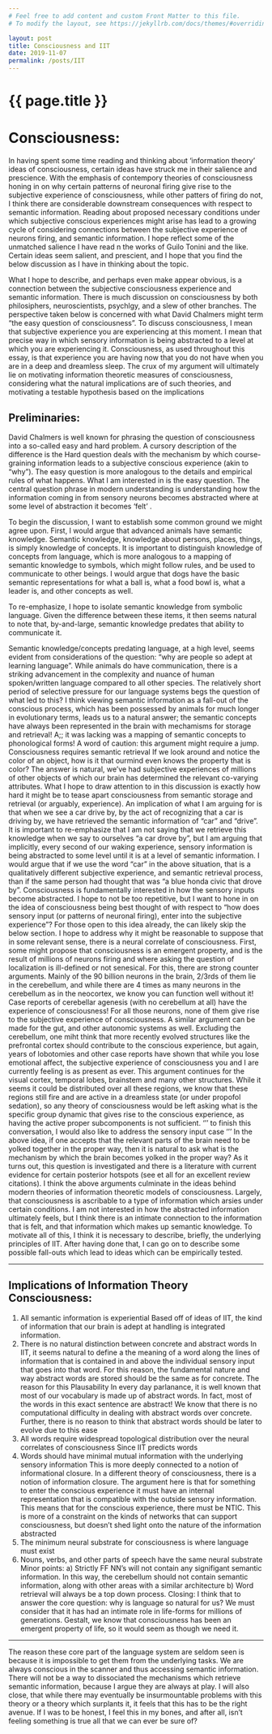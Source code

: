 ```yaml
---
# Feel free to add content and custom Front Matter to this file.
# To modify the layout, see https://jekyllrb.com/docs/themes/#overriding-theme-defaults

layout: post
title: Consciousness and IIT
date: 2019-11-07
permalink: /posts/IIT
---
```

# {{ page.title }}
# Consciousness:
In having spent some time reading and thinking about ‘information theory’ ideas of consciousness, certain ideas have struck me in their salience and prescience. With the emphasis of contempory theories of consciousness honing in on why certain patterns of neuronal firing give rise to the subjective experience of consciousness, while other patters of firing do not, I think there are considerable downstream consequences with respect to semantic information. Reading about proposed necessary conditions under which subjective conscious experiences might arise has lead to a growing cycle of considering connections between the subjective experience of neurons firing, and semantic information. I hope reflect some of the unmatched salience I have read n the works of Guilo Tonini and the like. Certain ideas seem salient, and prescient, and I hope that you find the below discussion as I have in thinking about the topic.

What I hope to describe, and perhaps even make appear obvious, is a connection between the subjective consciousness experience and semantic information. 
There is much discussion on consciousness by both philosiphers, neuroscientists, psychlgy, and a slew of other branches. The perspective taken below is concerned with what David Chalmers might term “the easy question of consciousness”. To discuss consciousness, I mean that subjective experience you are experiencing at this moment. I mean that precise way in which sensory information is being abstracted to a level at which you are experiencing it. Consciousness, as used throughout this essay, is that experience you are having now that you do not have when you are in a deep and dreamless sleep.
The crux of my argument will ultimately lie on motivating information theoretic measures of consciousness, considering what the natural implications are of such theories, and motivating a testable hypothesis based on the implications

## Preliminaries:
David Chalmers is well known for phrasing the question of consciousness into a so-called easy and hard problem. A cursory description of the difference is the Hard question deals with the mechanism by which course-graining  information leads to a subjective conscious experience (akin to “why”). The easy question is more analogous to the details and empirical rules of what happens. What I am interested in is the easy question. The central question phrase in modern understanding is understanding how the information coming in from sensory neurons becomes abstracted where at some level of abstraction it becomes ‘felt’ .

To begin the discussion, I want to establish some common ground we might agree upon. First, I would argue that advanced animals have semantic knowledge. Semantic knowledge, knowledge about persons, places, things, is simply knowledge of concepts. It is important to distinguish knowledge of concepts from language, which is more analogous to a mapping of semantic knowledge to symbols, which might follow rules, and be used to communicate to other beings. I would argue that dogs have the basic semantic representations for what a ball is, what a food bowl is, what a leader is, and other concepts as well. 

To re-emphasize, I hope to isolate semantic knowledge from symbolic language. Given the difference between these items, it then seems natural to note that, by-and-large, semantic knowledge predates that ability to communicate it.

Semantic knowledge/concepts predating language, at a high level, seems evident from considerations of the question: “why are people so adept at learning language”. While animals do have communication, there is a striking advancement in the complexity and nuance of human spoken/written language compared to all other species. The relatively short period of selective pressure for our language systems begs the question of what led to this? I think viewing semantic information as a fall-out of the conscious process, which has been possessed by animals for much longer in evolutionary terms, leads us to a natural answer; the semantic concepts have always been represented in the brain with mechamisms for storage and retrieval! A;; it was lacking was a mapping of semantic concepts to phonological forms!
A word of caution: this argument might require a jump. Consciousness requires semantic retrieval
If we look around and notice the color of an object, how is it that ourmind even knows the property that is color? The answer is natural, we’ve had subjective experiences of millions of other objects of which our brain has determined the relevant co-varying attributes. What I hope to draw attention to in this discussion is exactly how hard it might be to tease apart consciousness from semantic storage and retrieval (or arguably, experience). 
An implication of what I am arguing for is that when we see a car drive by, by the act of recognizing that a car is driving by, we have retrieved the semantic information of “car” and “drive”. It is important to re-emphasize that I am not saying that we retrieve this knowledge when we say to ourselves “a car drove by”, but I am arguing that implicitly, every second of our waking experience, sensory information is being abstracted to some level until it is at a level of semantic information. I would argue that if we use the word “car” in the above situation, that is a qualitatively different subjective experience, and semantic retrieval process, than if the same person had thought that was “a blue honda civic that drove by”.  Consciousness is fundamentally interested in how the sensory inputs become abstracted. 
I hope to not be too repetitive, but I want to hone in on the idea of consciousness being best thought of with respect to “how does sensory input (or patterns of neuronal firing), enter into the subjective experience”? 
For those open to this idea already, the can likely skip the below section. I hope to address why it might be reasonable to suppose that in some relevant sense, there is a neural correlate of consciousness.
First, some might propose that consciousness is an emergent property, and is the result of millions of neurons firing and where asking the question of localization is ill-defined or not senesical. For this, there are strong counter arguments. Mainly of the 90 billion neurons in the brain, 2/3rds of them lie in the cerebellum, and while there are 4 times as many neurons in the cerebellum as in the neocortex, we know you can function well without it! Case reports of cerebellar agenesis (with no cerebellum at all) have the experience of consciousness! For all those neurons, none of them give rise to the subjective experience of consciousness. A similar argument can be made for the gut, and other autonomic systems as well. Excluding the cerebellum, one miht think that more recently evolved structures like the prefrontal cortex should contribute to the conscious experience, but again, years of lobotomies and other case reports have shown that while you lose emotional affect, the subjective experience of consciousness you and I are currently feeling is as present as ever. This argument continues for the visual cortex, temporal lobes, brainstem and many other structures. While it seems it could be distributed over all these regions, we know that these regions still fire and are active in a dreamless state (or under propofol sedation), so any theory of consciousness would be left asking what is the specific group dynamic that gives rise to the conscious experience, as having the active proper subcomponents is not sufficient. 
‘’’ to finish this conversation, I would also like to address the sensory input case ‘’’
In the above idea, if one accepts that the relevant parts of the brain need to be yolked together in the proper way, then it is natural to ask what is the mechanism by which the brain becomes yolked in the proper way? As it turns out, this question is investigated and there is a literature with current evidence for certain posterior hotspots (see et all for an excellent review citations).
I think the above arguments culminate in the ideas behind modern theories of information theoretic models of consciousness. Largely, that consciousness is ascribable to a type of information which arsies under certain conditions. 
I am not interested in how the abstracted information ultimately feels, but I think there is an intimate connection to the information that is felt, and that information which makes up semantic knowledge. 
To motivate all of this, I think it is necessary to describe, briefly, the underlying principles of IIT. After having done that, I can go on to describe some possible fall-outs which lead to ideas which can be empirically tested. 

---
## Implications of Information Theory Consciousness:
1)	All semantic information is experiential
Based off of ideas of IIT, the kind of information that our brain is adept at handling is integrated information.
2)	There is no natural distinction between concrete and abstract words
In IIT, it seems natural to define a the meaning of a word along the lines of information that is contained in and above the individual sensory input that goes into that word. For this reason, the fundamental nature and way abstract words are stored should be the same as for concrete. The reason for this 
	Plausability
In every day parlanance, it is well known that most of our vocabulary is made up of abstract words. In fact, most of the words in this exact sentence are abstract! We know that there is no computational difficulty in dealing with abstract words over concrete. Further, there is no reason to think that abstract words should be later to evolve due to this ease
3)	All words require widespread topological distribution over the neural correlates of consciousness
Since IIT predicts words 
4)	Words should have minimal mutual information with the underlying sensory information
This is more deeply connected to a notion of informational closure. In a different theory of consciousness, there is a notion of information closure. The argument here is that for something to enter the conscious experience it must have an internal representation that is compatible with the outside sensory information. This means that for the conscious experience, there must be NTIC. This is more of a constraint on the kinds of networks that can support consciousness, but doesn’t shed light onto the nature of the information abstracted
5)	The minimum neural substrate for consciousness is where language must exist
6)	Nouns, verbs, and other parts of speech have the same neural substrate
Minor points:
a)	Strictly FF NN’s will not contain any signifigant semantic information. In this way, the cerebellum should not contain semantic information, along with other areas with a similar architecture
b)	Word retrieval will always be a top down process. 
Closing:
I think that to answer the core question: why is language so natural for us? We must consider that it has had an intimate role in life-forms for millions of generations. Gestalt, we know that consciousness has been an emergent property of life, so it would seem as though we need it. 
---
The reason these core part of the language system are seldom seen is because it is impossible to get them from the underlying tasks. We are always conscious in the scanner and thus accessing semantic information. There will not be a way to dissociated the mechanisms which retrieve semantic information, because I argue they are always at play. 
I will also close, that while there may eventually be insurmountable problems with this theory or a theory which surplants it, it feels that this has to be the right avenue.
If I was to be honest, I feel this in my bones, and after all, isn’t feeling something is true all that we can ever be sure of?


